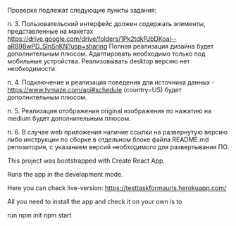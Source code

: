 ﻿Проверке подлежат следующие пункты задания:

п. 3. Пользовательский интерфейс должен содержать элементы, представленные на макетах https://drive.google.com/drive/folders/1Pk2tdkPJbDKoal--aR898wPD_SlnSnKN?usp=sharing Полная реализация дизайна будет дополнительным плюсом. Адаптировать необходимо только под мобильные устройства. Реализовывать desktop версию нет необходимости. 

п. 4. Подключение и реализация поведения для источника данных - https://www.tvmaze.com/api#schedule (country=US) будет дополнительным плюсом.

п. 5. Реализация отображения original изображения по нажатию на medium будет дополнительным плюсом. 

п. 6. В случае web приложения наличие ссылки на развернутую версию либо инструкции по сборке в отдельном блоке файла README.md репозитория, с указанием версий необходимого для развертывания ПО.

This project was bootstrapped with Create React App.

Runs the app in the development mode.

Here you can check live-version: https://testtaskformauris.herokuapp.com/

All you need to install the app and check it on your own is to

run npm init
npm start
